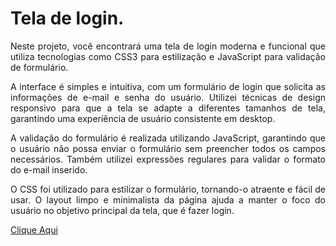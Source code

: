 # Tela de login.

<p align="justify">Neste projeto, você encontrará uma tela de login moderna e funcional que utiliza tecnologias como CSS3 para estilização e JavaScript para validação de formulário.</p>


<p align="justify">A interface é simples e intuitiva, com um formulário de login que solicita as informações de e-mail e senha do usuário. Utilizei técnicas de design responsivo para que a tela se adapte a diferentes tamanhos de tela, garantindo uma experiência de usuário consistente em desktop.

</p>
<p align="justify">A validação do formulário é realizada utilizando JavaScript, garantindo que o usuário não possa enviar o formulário sem preencher todos os campos necessários. Também utilizei expressões regulares para validar o formato do e-mail inserido.

</p>
<p align="justify">O CSS foi utilizado para estilizar o formulário, tornando-o atraente e fácil de usar. O layout limpo e minimalista da página ajuda a manter o foco do usuário no objetivo principal da tela, que é fazer login.

</p>
<p align="justify"></p>

<a href="https://hochiminh1996.github.io/login/Login/">Clique Aqui</a>
